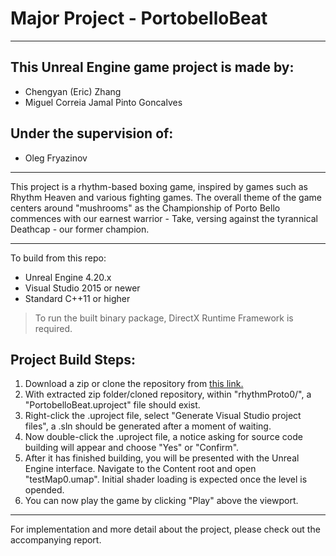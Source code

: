 # Major Project - PortobelloBeat
___

## This Unreal Engine game project is made by:
- Chengyan (Eric) Zhang
- Miguel Correia Jamal Pinto Goncalves

## Under the supervision of:
- Oleg Fryazinov
___

This project is a rhythm-based boxing game, inspired by games such as Rhythm Heaven and various fighting games. The overall theme of the game centers around "mushrooms" as the Championship of Porto Bello commences with our earnest warrior - Take, versing against the tyrannical Deathcap - our former champion.

___

To build from this repo:
- Unreal Engine 4.20.x
- Visual Studio 2015 or newer
- Standard C++11 or higher

> To run the built binary package, DirectX Runtime Framework is required. 

## Project Build Steps:

1. Download a zip or clone the repository from [this link.](https://github.com/RaykoEZ/PortobelloBeat)
2. With extracted zip folder/cloned repository, within "rhythmProto0/", a "PortobelloBeat.uproject" file should exist.
3. Right-click the .uproject file, select "Generate Visual Studio project files", a .sln should be generated after a moment of waiting.
4. Now double-click the .uproject file, a notice asking for source code building will appear and choose "Yes" or "Confirm".
5. After it has finished building, you will be presented with the Unreal Engine interface. Navigate to the Content root and open "testMap0.umap". Initial shader loading is expected once the level is opended.
6. You can now play the game by clicking "Play" above the viewport.

____

For implementation and more detail about the project, please check out the accompanying report.